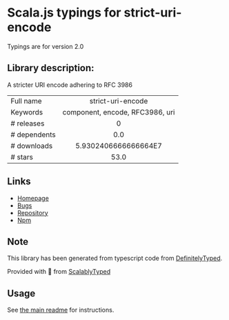 
# Scala.js typings for strict-uri-encode

Typings are for version 2.0

## Library description:
A stricter URI encode adhering to RFC 3986

|                    |                 |
| ------------------ | :-------------: |
| Full name          | strict-uri-encode |
| Keywords           | component, encode, RFC3986, uri |
| # releases         | 0 |
| # dependents       | 0.0 |
| # downloads        | 5.9302406666666664E7 |
| # stars            | 53.0 |

## Links
- [Homepage](https://github.com/kevva/strict-uri-encode#readme)
- [Bugs](https://github.com/kevva/strict-uri-encode/issues)
- [Repository](https://github.com/kevva/strict-uri-encode)
- [Npm](https://www.npmjs.com/package/strict-uri-encode)
    


## Note
This library has been generated from typescript code from [DefinitelyTyped](https://definitelytyped.org).

Provided with :purple_heart: from [ScalablyTyped](https://github.com/oyvindberg/ScalablyTyped)

## Usage
See [the main readme](../../readme.md) for instructions.


